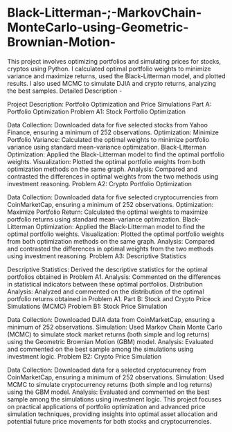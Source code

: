 # Black-Litterman-;-MarkovChain-MonteCarlo-using-Geometric-Brownian-Motion-
This project involves optimizing portfolios and simulating prices for stocks, cryptos using Python. I calculated optimal portfolio weights to minimize variance and maximize returns, used the Black-Litterman model, and plotted results. I also used MCMC to simulate DJIA and crypto returns, analyzing the best samples.
Detailed Description - 

Project Description: Portfolio Optimization and Price Simulations
Part A: Portfolio Optimization
Problem A1: Stock Portfolio Optimization

Data Collection: Downloaded data for five selected stocks from Yahoo Finance, ensuring a minimum of 252 observations.
Optimization:
Minimize Portfolio Variance: Calculated the optimal weights to minimize portfolio variance using standard mean-variance optimization.
Black-Litterman Optimization: Applied the Black-Litterman model to find the optimal portfolio weights.
Visualization: Plotted the optimal portfolio weights from both optimization methods on the same graph.
Analysis: Compared and contrasted the differences in optimal weights from the two methods using investment reasoning.
Problem A2: Crypto Portfolio Optimization

Data Collection: Downloaded data for five selected cryptocurrencies from CoinMarketCap, ensuring a minimum of 252 observations.
Optimization:
Maximize Portfolio Return: Calculated the optimal weights to maximize portfolio returns using standard mean-variance optimization.
Black-Litterman Optimization: Applied the Black-Litterman model to find the optimal portfolio weights.
Visualization: Plotted the optimal portfolio weights from both optimization methods on the same graph.
Analysis: Compared and contrasted the differences in optimal weights from the two methods using investment reasoning.
Problem A3: Descriptive Statistics

Descriptive Statistics: Derived the descriptive statistics for the optimal portfolios obtained in Problem A1.
Analysis: Commented on the differences in statistical indicators between these optimal portfolios.
Distribution Analysis: Analyzed and commented on the distribution of the optimal portfolio returns obtained in Problem A1.
Part B: Stock and Crypto Price Simulations (MCMC)
Problem B1: Stock Price Simulation

Data Collection: Downloaded DJIA data from CoinMarketCap, ensuring a minimum of 252 observations.
Simulation: Used Markov Chain Monte Carlo (MCMC) to simulate stock market returns (both simple and log returns) using the Geometric Brownian Motion (GBM) model.
Analysis: Evaluated and commented on the best sample among the simulations using investment logic.
Problem B2: Crypto Price Simulation

Data Collection: Downloaded data for a selected cryptocurrency from CoinMarketCap, ensuring a minimum of 252 observations.
Simulation: Used MCMC to simulate cryptocurrency returns (both simple and log returns) using the GBM model.
Analysis: Evaluated and commented on the best sample among the simulations using investment logic.
This project focuses on practical applications of portfolio optimization and advanced price simulation techniques, providing insights into optimal asset allocation and potential future price movements for both stocks and cryptocurrencies.
